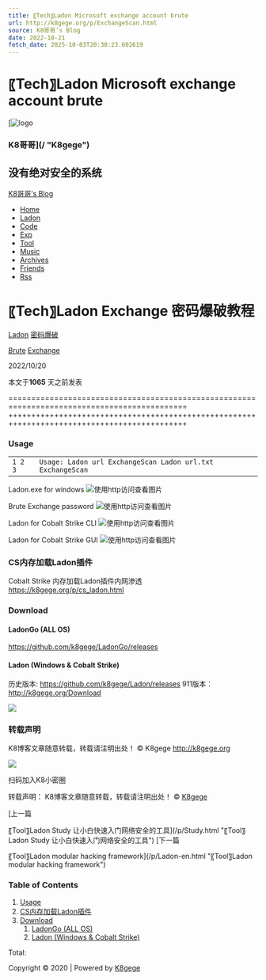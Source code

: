 ```yaml
---
title: 〖Tech〗Ladon Microsoft exchange account brute
url: http://k8gege.org/p/ExchangeScan.html
source: K8哥哥’s Blog
date: 2022-10-21
fetch_date: 2025-10-03T20:30:23.602619
---
```


# 〖Tech〗Ladon Microsoft exchange account brute

[![logo](/../k8img/logo.png)

### K8哥哥](/ "K8gege")

## 没有绝对安全的系统

[K8哥哥’s Blog](http://k8gege.org)

* [Home](/)
* [Ladon](/Ladon/)
* [Code](/tags/Code/)
* [Exp](/tags/Exp/)
* [Tool](/tags/Tool/)
* [Music](https://k8music.github.io)
* [Archives](/archives/)
* [Friends](/friends/)
* [Rss](/atom.xml)

# 〖Tech〗Ladon Exchange 密码爆破教程

[Ladon](/categories/Ladon/) [密码爆破](/categories/Brute-Force/)

[Brute](/tags/Brute/) [Exchange](/tags/Exchange/)

2022/10/20

本文于**1065**
天之前发表

=============================================================================================
+++++++++++++++++++++++++++++++++++++++++++++++++++++++++++++++++++++++++++++++++++++++++++++

### Usage

|  |  |
| --- | --- |
| ``` 1 2 3 ``` | ``` Usage: Ladon url ExchangeScan Ladon url.txt ExchangeScan ``` |

Ladon.exe for windows
![使用http访问查看图片](/k8img/Ladon/cs/ExchangeScan.PNG)

Brute Exchange password
![使用http访问查看图片](/k8img/Ladon/cs/ExchangeScan.gif)

Ladon for Cobalt Strike CLI
![使用http访问查看图片](/k8img/Ladon/cs/ExchangeScan_cs1.gif)

Ladon for Cobalt Strike GUI
![使用http访问查看图片](/k8img/Ladon/cs/ExchangeScan_cs2.gif)

### CS内存加载Ladon插件

Cobalt Strike 内存加载Ladon插件内网渗透
<https://k8gege.org/p/cs_ladon.html>

### Download

#### LadonGo (ALL OS)

<https://github.com/k8gege/LadonGo/releases>

#### Ladon (Windows & Cobalt Strike)

历史版本: <https://github.com/k8gege/Ladon/releases>
911版本：<http://k8gege.org/Download>

![](http://k8gege.org/img/k8team.jpg)

### 转载声明

K8博客文章随意转载，转载请注明出处！ © K8gege <http://k8gege.org>

![](../images/k8join2.png)

扫码加入K8小密圈

转载声明：
K8博客文章随意转载，转载请注明出处！ © [K8gege](http://k8gege.org)

[上一篇

〖Tool〗Ladon Study 让小白快速入门网络安全的工具](/p/Study.html "〖Tool〗Ladon Study 让小白快速入门网络安全的工具")
[下一篇

〖Tool〗Ladon modular hacking framework](/p/Ladon-en.html "〖Tool〗Ladon modular hacking framework")

### Table of Contents

1. [Usage](#Usage)
2. [CS内存加载Ladon插件](#CS%E5%86%85%E5%AD%98%E5%8A%A0%E8%BD%BDLadon%E6%8F%92%E4%BB%B6)
3. [Download](#Download)
   1. [LadonGo (ALL OS)](#LadonGo-ALL-OS)
   2. [Ladon (Windows & Cobalt Strike)](#Ladon-Windows-Cobalt-Strike)

Total:

Copyright ©
2020
 |
Powered by [K8gege](//k8gege.org)